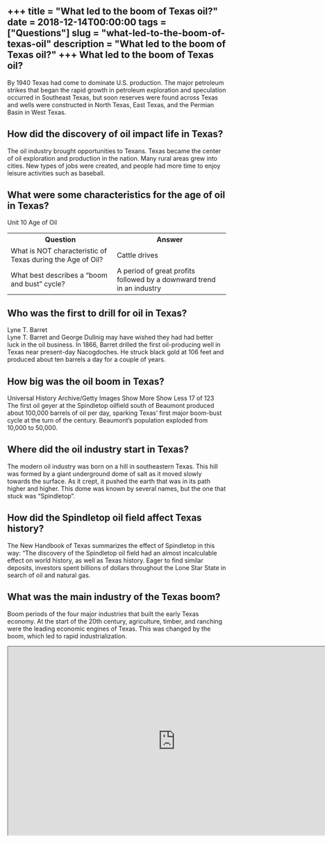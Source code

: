 +++
title = "What led to the boom of Texas oil?"
date = 2018-12-14T00:00:00
tags = ["Questions"]
slug = "what-led-to-the-boom-of-texas-oil"
description = "What led to the boom of Texas oil?"
+++
What led to the boom of Texas oil?
----------------------------------

By 1940 Texas had come to dominate U.S. production. The major petroleum strikes that began the rapid growth in petroleum exploration and speculation occurred in Southeast Texas, but soon reserves were found across Texas and wells were constructed in North Texas, East Texas, and the Permian Basin in West Texas.

How did the discovery of oil impact life in Texas?
--------------------------------------------------

The oil industry brought opportunities to Texans. Texas became the center of oil exploration and production in the nation. Many rural areas grew into cities. New types of jobs were created, and people had more time to enjoy leisure activities such as baseball.

What were some characteristics for the age of oil in Texas?
-----------------------------------------------------------

Unit 10 Age of Oil

<table><tr><th>Question</th><th>Answer</th></tr><tr><td>What is NOT characteristic of Texas during the Age of Oil?</td><td>Cattle drives</td></tr><tr><td>What best describes a “boom and bust” cycle?</td><td>A period of great profits followed by a downward trend in an industry</td></tr></table>

Who was the first to drill for oil in Texas?
--------------------------------------------

Lyne T. Barret  
Lyne T. Barret and George Dullnig may have wished they had had better luck in the oil business. In 1866, Barret drilled the first oil-producing well in Texas near present-day Nacogdoches. He struck black gold at 106 feet and produced about ten barrels a day for a couple of years.

How big was the oil boom in Texas?
----------------------------------

Universal History Archive/Getty Images Show More Show Less 17 of 123 The first oil geyer at the Spindletop oilfield south of Beaumont produced about 100,000 barrels of oil per day, sparking Texas’ first major boom-bust cycle at the turn of the century. Beaumont’s population exploded from 10,000 to 50,000.

Where did the oil industry start in Texas?
------------------------------------------

The modern oil industry was born on a hill in southeastern Texas. This hill was formed by a giant underground dome of salt as it moved slowly towards the surface. As it crept, it pushed the earth that was in its path higher and higher. This dome was known by several names, but the one that stuck was “Spindletop”.

How did the Spindletop oil field affect Texas history?
------------------------------------------------------

The New Handbook of Texas summarizes the effect of Spindletop in this way: “The discovery of the Spindletop oil field had an almost incalculable effect on world history, as well as Texas history. Eager to find similar deposits, investors spent billions of dollars throughout the Lone Star State in search of oil and natural gas.

What was the main industry of the Texas boom?
---------------------------------------------

Boom periods of the four major industries that built the early Texas economy. At the start of the 20th century, agriculture, timber, and ranching were the leading economic engines of Texas. This was changed by the boom, which led to rapid industrialization.

<iframe allow="accelerometer; autoplay; clipboard-write; encrypted-media; gyroscope; picture-in-picture" allowfullscreen="" class="__youtube_prefs__  epyt-is-override  no-lazyload" data-no-lazy="1" data-origheight="433" data-origwidth="770" data-skipgform_ajax_framebjll="" height="433" id="_ytid_29672" loading="lazy" src="https://www.youtube.com/embed/fOtZQpSDHt4?enablejsapi=1&autoplay=0&cc_load_policy=0&cc_lang_pref=&iv_load_policy=1&loop=0&modestbranding=0&rel=1&fs=1&playsinline=0&autohide=2&theme=dark&color=red&controls=1&" title="YouTube player" width="770"></iframe>